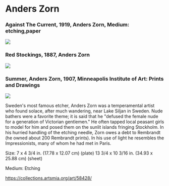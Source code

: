 # Anders Zorn

### Against The Current, 1919, Anders Zorn, Medium: etching,paper
<img src="https://64.media.tumblr.com/9bce5a62aa5ec6f50f84276c56f1bc01/d1389ac741603dcc-04/s640x960/eeb721d53b365d341ecfcc90f33b6e44dbd35392.jpg">

### Red Stockings, 1887, Anders Zorn
<img src="https://64.media.tumblr.com/d76ce951dadfdbf6df1c9bcdc1867a33/5c8c9149aca219aa-20/s500x750/d4af763e4c455d53abbeb66467a864b25121c239.jpg">

### Summer, Anders Zorn, 1907, Minneapolis Institute of Art: Prints and Drawings
<img src="https://64.media.tumblr.com/5fc764e4d9cd96ccc5bc8e9e6e4e6e76/9cf3fb7a2264dfad-23/s1280x1920/a0291c75bba50efee7f68fecaf93c660989f5718.jpg">

Sweden's most famous etcher, Anders Zorn was a temperamental artist who found solace, after much wandering, near Lake Siljan in Sweden. Nude bathers were a favorite theme; it is said that he "defused the female nude for a generation of Victorian gentlemen." He often tapped local peasant girls to model for him and posed them on the sunlit islands fringing Stockholm. In his hurried handling of the etching needle, Zorn owes a debt to Rembrandt (he owned about 200 Rembrandt prints). In his use of light he resembles the Impressionists, many of whom he had met in Paris.

Size: 7 x 4 3/4 in. (17.78 x 12.07 cm) (plate) 13 3/4 x 10 3/16 in. (34.93 x 25.88 cm) (sheet)

Medium: Etching

https://collections.artsmia.org/art/58428/

